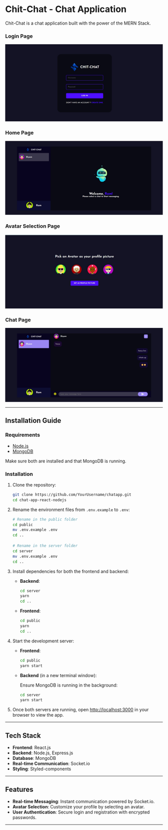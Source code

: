 # Chit-Chat - Chat Application 
Chit-Chat is a chat application built with the power of the MERN Stack.



### Login Page
![login page](./images/chit-chat_login.jpg)

### Home Page
![home page](./images/chit-chat.jpg)

### Avatar Selection Page
![avatar page](./images/avatar.jpg)

### Chat Page
![chat page](./images/chats.jpg)

---

## Installation Guide

### Requirements

- [Node.js](https://nodejs.org/en/download)
- [MongoDB](https://www.mongodb.com/docs/manual/administration/install-community/)

Make sure both are installed and that MongoDB is running.

### Installation

1. Clone the repository:

    ```bash
    git clone https://github.com/YourUsername/chatapp.git
    cd chat-app-react-nodejs
    ```

2. Rename the environment files from `.env.example` to `.env`:

    ```bash
    # Rename in the public folder
    cd public
    mv .env.example .env
    cd ..

    # Rename in the server folder
    cd server
    mv .env.example .env
    cd ..
    ```

3. Install dependencies for both the frontend and backend:

    - **Backend**:

      ```bash
      cd server
      yarn
      cd ..
      ```

    - **Frontend**:

      ```bash
      cd public
      yarn
      cd ..
      ```

4. Start the development server:

    - **Frontend**:

      ```bash
      cd public
      yarn start
      ```

    - **Backend** (in a new terminal window):

      Ensure MongoDB is running in the background:

      ```bash
      cd server
      yarn start
      ```

5. Once both servers are running, open [http://localhost:3000](http://localhost:3000) in your browser to view the app.

---

## Tech Stack

- **Frontend**: React.js
- **Backend**: Node.js, Express.js
- **Database**: MongoDB
- **Real-time Communication**: Socket.io
- **Styling**: Styled-components

---

## Features

- **Real-time Messaging**: Instant communication powered by Socket.io.
- **Avatar Selection**: Customize your profile by selecting an avatar.
- **User Authentication**: Secure login and registration with encrypted passwords.

---

